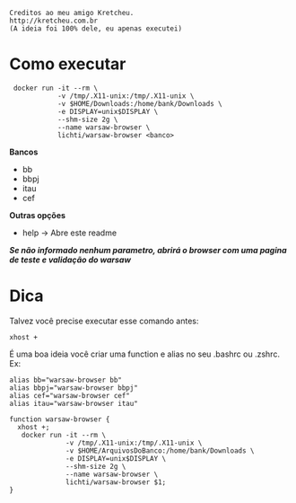 ~~~
Creditos ao meu amigo Kretcheu.
http://kretcheu.com.br
(A ideia foi 100% dele, eu apenas executei)
~~~

# Como executar

```
 docker run -it --rm \
            -v /tmp/.X11-unix:/tmp/.X11-unix \
            -v $HOME/Downloads:/home/bank/Downloads \
            -e DISPLAY=unix$DISPLAY \
            --shm-size 2g \
            --name warsaw-browser \
            lichti/warsaw-browser <banco>
```
**Bancos**
- bb
- bbpj
- itau
- cef

**Outras opções**
- help   -> Abre este readme

___Se não informado nenhum parametro, abrirá o browser com uma pagina de teste e validação do warsaw___

# Dica
Talvez você precise executar esse comando antes:
```
xhost +
```

É uma boa ideia você criar uma function e alias no seu .bashrc ou .zshrc. 
Ex:
```
alias bb="warsaw-browser bb"
alias bbpj="warsaw-browser bbpj"
alias cef="warsaw-browser cef"
alias itau="warsaw-browser itau"

function warsaw-browser {
  xhost +;
   docker run -it --rm \
              -v /tmp/.X11-unix:/tmp/.X11-unix \
              -v $HOME/ArquivosDoBanco:/home/bank/Downloads \
              -e DISPLAY=unix$DISPLAY \
              --shm-size 2g \
              --name warsaw-browser \
              lichti/warsaw-browser $1;
}
```
